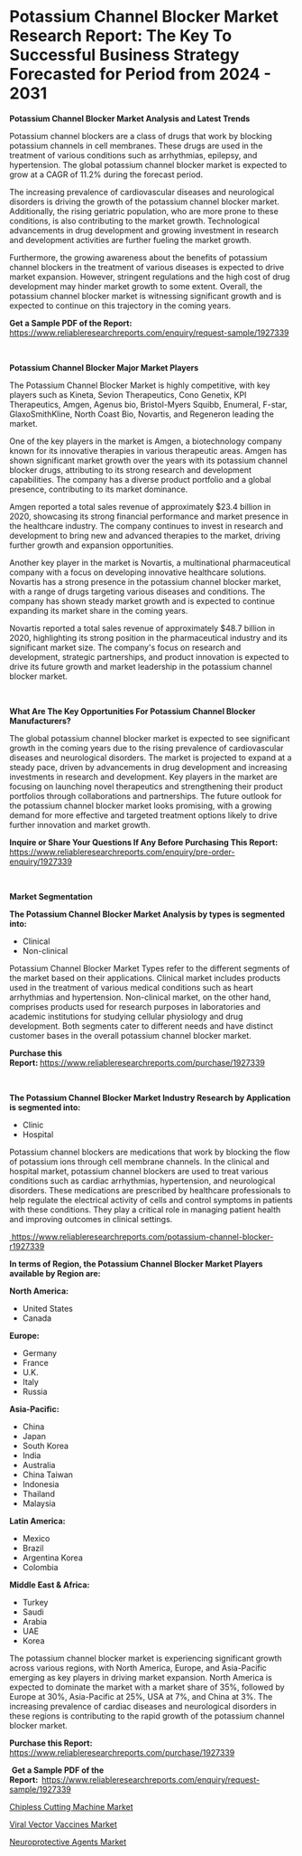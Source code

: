 <p><h1>Potassium Channel Blocker Market Research Report: The Key To Successful Business Strategy Forecasted for Period from 2024 - 2031</h1></p><p><strong>Potassium Channel Blocker Market Analysis and Latest Trends</strong></p>
<p><p>Potassium channel blockers are a class of drugs that work by blocking potassium channels in cell membranes. These drugs are used in the treatment of various conditions such as arrhythmias, epilepsy, and hypertension. The global potassium channel blocker market is expected to grow at a CAGR of 11.2% during the forecast period.</p><p>The increasing prevalence of cardiovascular diseases and neurological disorders is driving the growth of the potassium channel blocker market. Additionally, the rising geriatric population, who are more prone to these conditions, is also contributing to the market growth. Technological advancements in drug development and growing investment in research and development activities are further fueling the market growth.</p><p>Furthermore, the growing awareness about the benefits of potassium channel blockers in the treatment of various diseases is expected to drive market expansion. However, stringent regulations and the high cost of drug development may hinder market growth to some extent. Overall, the potassium channel blocker market is witnessing significant growth and is expected to continue on this trajectory in the coming years.</p></p>
<p><strong>Get a Sample PDF of the Report:&nbsp;</strong> <a href="https://www.reliableresearchreports.com/enquiry/request-sample/1927339">https://www.reliableresearchreports.com/enquiry/request-sample/1927339</a></p>
<p>&nbsp;</p>
<p><strong>Potassium Channel Blocker Major Market Players</strong></p>
<p><p>The Potassium Channel Blocker Market is highly competitive, with key players such as Kineta, Sevion Therapeutics, Cono Genetix, KPI Therapeutics, Amgen, Agenus bio, Bristol-Myers Squibb, Enumeral, F-star, GlaxoSmithKline, North Coast Bio, Novartis, and Regeneron leading the market.</p><p>One of the key players in the market is Amgen, a biotechnology company known for its innovative therapies in various therapeutic areas. Amgen has shown significant market growth over the years with its potassium channel blocker drugs, attributing to its strong research and development capabilities. The company has a diverse product portfolio and a global presence, contributing to its market dominance.</p><p>Amgen reported a total sales revenue of approximately $23.4 billion in 2020, showcasing its strong financial performance and market presence in the healthcare industry. The company continues to invest in research and development to bring new and advanced therapies to the market, driving further growth and expansion opportunities.</p><p>Another key player in the market is Novartis, a multinational pharmaceutical company with a focus on developing innovative healthcare solutions. Novartis has a strong presence in the potassium channel blocker market, with a range of drugs targeting various diseases and conditions. The company has shown steady market growth and is expected to continue expanding its market share in the coming years.</p><p>Novartis reported a total sales revenue of approximately $48.7 billion in 2020, highlighting its strong position in the pharmaceutical industry and its significant market size. The company's focus on research and development, strategic partnerships, and product innovation is expected to drive its future growth and market leadership in the potassium channel blocker market.</p></p>
<p>&nbsp;</p>
<p><strong>What Are The Key Opportunities For Potassium Channel Blocker Manufacturers?</strong></p>
<p><p>The global potassium channel blocker market is expected to see significant growth in the coming years due to the rising prevalence of cardiovascular diseases and neurological disorders. The market is projected to expand at a steady pace, driven by advancements in drug development and increasing investments in research and development. Key players in the market are focusing on launching novel therapeutics and strengthening their product portfolios through collaborations and partnerships. The future outlook for the potassium channel blocker market looks promising, with a growing demand for more effective and targeted treatment options likely to drive further innovation and market growth.</p></p>
<p><strong>Inquire or Share Your Questions If Any Before Purchasing This Report:</strong> <a href="https://www.reliableresearchreports.com/enquiry/pre-order-enquiry/1927339">https://www.reliableresearchreports.com/enquiry/pre-order-enquiry/1927339</a></p>
<p>&nbsp;</p>
<p><strong>Market Segmentation</strong></p>
<p><strong>The Potassium Channel Blocker Market Analysis by types is segmented into:</strong></p>
<p><ul><li>Clinical</li><li>Non-clinical</li></ul></p>
<p><p>Potassium Channel Blocker Market Types refer to the different segments of the market based on their applications. Clinical market includes products used in the treatment of various medical conditions such as heart arrhythmias and hypertension. Non-clinical market, on the other hand, comprises products used for research purposes in laboratories and academic institutions for studying cellular physiology and drug development. Both segments cater to different needs and have distinct customer bases in the overall potassium channel blocker market.</p></p>
<p><strong>Purchase this Report:&nbsp;</strong><a href="https://www.reliableresearchreports.com/purchase/1927339">https://www.reliableresearchreports.com/purchase/1927339</a></p>
<p>&nbsp;</p>
<p><strong>The Potassium Channel Blocker Market Industry Research by Application is segmented into:</strong></p>
<p><ul><li>Clinic</li><li>Hospital</li></ul></p>
<p><p>Potassium channel blockers are medications that work by blocking the flow of potassium ions through cell membrane channels. In the clinical and hospital market, potassium channel blockers are used to treat various conditions such as cardiac arrhythmias, hypertension, and neurological disorders. These medications are prescribed by healthcare professionals to help regulate the electrical activity of cells and control symptoms in patients with these conditions. They play a critical role in managing patient health and improving outcomes in clinical settings.</p></p>
<p><a href="https://www.reliableresearchreports.com/potassium-channel-blocker-r1927339">&nbsp;https://www.reliableresearchreports.com/potassium-channel-blocker-r1927339</a></p>
<p><strong>In terms of Region, the Potassium Channel Blocker Market Players available by Region are:</strong></p>
<p>
    <p> <strong> North America: </strong>
        <ul>
            <li>United States</li>
            <li>Canada</li>
        </ul>
        </p> 
    <p> <strong> Europe: </strong>
        <ul>
            <li>Germany</li>
            <li>France</li>
            <li>U.K.</li>
            <li>Italy</li>
            <li>Russia</li>
        </ul>
        </p> 
    <p> <strong> Asia-Pacific: </strong>
        <ul>
            <li>China</li>
            <li>Japan</li>
            <li>South Korea</li>
            <li>India</li>
            <li>Australia</li>
            <li>China Taiwan</li>
            <li>Indonesia</li>
            <li>Thailand</li>
            <li>Malaysia</li>
        </ul>
        </p> 
    <p> <strong> Latin America: </strong>
        <ul>
            <li>Mexico</li>
            <li>Brazil</li>
            <li>Argentina Korea</li>
            <li>Colombia</li>
        </ul>
        </p> 
    <p> <strong> Middle East & Africa: </strong>
        <ul>
            <li>Turkey</li>
            <li>Saudi</li>
            <li>Arabia</li>
            <li>UAE</li>
            <li>Korea</li>
        </ul>
    </p>
    </p>
<p><p>The potassium channel blocker market is experiencing significant growth across various regions, with North America, Europe, and Asia-Pacific emerging as key players in driving market expansion. North America is expected to dominate the market with a market share of 35%, followed by Europe at 30%, Asia-Pacific at 25%, USA at 7%, and China at 3%. The increasing prevalence of cardiac diseases and neurological disorders in these regions is contributing to the rapid growth of the potassium channel blocker market.</p></p>
<p><strong>Purchase this Report: </strong><a href="https://www.reliableresearchreports.com/purchase/1927339">https://www.reliableresearchreports.com/purchase/1927339</a></p>
<p>&nbsp;<strong>Get a Sample PDF of the Report:&nbsp;&nbsp;</strong><a href="https://www.reliableresearchreports.com/enquiry/request-sample/1927339">https://www.reliableresearchreports.com/enquiry/request-sample/1927339</a></p>
<p><strong></strong></p>
<p><p><a href="https://www.linkedin.com/pulse/chipless-cutting-machine-market-size-cagr-trends-2024-2030-efasc">Chipless Cutting Machine Market</a></p><p><a href="https://github.com/SashaBeier2023/Market-Research-Report-List-1/blob/main/viral-vector-vaccines-market.md">Viral Vector Vaccines Market</a></p><p><a href="https://github.com/ashman753/Market-Research-Report-List-1/blob/main/neuroprotective-agents-market.md">Neuroprotective Agents Market</a></p></p>